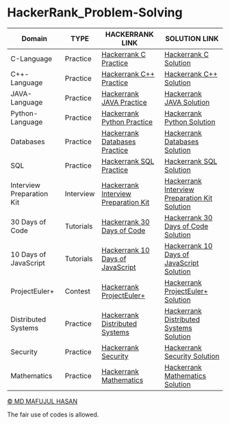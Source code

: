 # HackerRank_Problem-Solving

| Domain | TYPE | HACKERRANK LINK | SOLUTION LINK |
| --- | --- | --- | --- |
| C-Language | Practice | [Hackerrank C Practice](https://www.hackerrank.com/domains/c) | [Hackerrank C Solution](https://github.com/mhtonmoy/Hacker_Rank/tree/main) |
| C++-Language | Practice | [Hackerrank C++ Practice](https://www.hackerrank.com/domains/cpp) | [Hackerrank C++ Solution](https://github.com/kg-0805/HackerRank-Solutions/tree/main/C%2B%2B%20Practice) |
| JAVA-Language | Practice | [Hackerrank JAVA Practice](https://www.hackerrank.com/domains/java) | [Hackerrank JAVA Solution](https://github.com/kg-0805/HackerRank-Solutions/tree/main/JAVA%20PRACTICE) |
| Python-Language | Practice | [Hackerrank Python Practice](https://www.hackerrank.com/domains/python) | [Hackerrank Python Solution](https://github.com/kg-0805/HackerRank-Solutions/tree/main/PYTHON%20Practice) |
| Databases | Practice | [Hackerrank Databases Practice](https://www.hackerrank.com/domains/databases) | [Hackerrank Databases Solution](https://github.com/kg-0805/HackerRank-Solutions/tree/main/Databases) |
| SQL | Practice | [Hackerrank SQL Practice](https://www.hackerrank.com/domains/sql) | [Hackerrank SQL Solution](https://github.com/kg-0805/HackerRank-Solutions/tree/main/SQL%20PRACTICE) |
| Interview Preparation Kit | Interview | [Hackerrank Interview Preparation Kit](https://www.hackerrank.com/interview/interview-preparation-kit) | [Hackerrank Interview Preparation Kit Solution](https://github.com/kg-0805/HackerRank-Solutions/tree/main/Interview%20Preparation%20Kit) |
| 30 Days of Code | Tutorials | [Hackerrank 30 Days of Code](https://www.hackerrank.com/domains/tutorials/30-days-of-code) | [Hackerrank 30 Days of Code Solution](https://github.com/kg-0805/HackerRank-Solutions/tree/main/30%20Days%20of%20Code) |
| 10 Days of JavaScript | Tutorials | [Hackerrank 10 Days of JavaScript](https://www.hackerrank.com/domains/tutorials/10-days-of-javascript) | [Hackerrank 10 Days of JavaScript Solution](https://github.com/kg-0805/HackerRank-Solutions/tree/main/10%20Days%20of%20JavaScript) |
| ProjectEuler+ | Contest | [Hackerrank ProjectEuler+](https://www.hackerrank.com/contests/projecteuler/challenges) | [Hackerrank ProjectEuler+ Solution](https://github.com/kg-0805/HackerRank-Solutions/tree/main/Project%20Euler) |
| Distributed Systems | Practice | [Hackerrank Distributed Systems](https://www.hackerrank.com/domains/distributed-systems) | [Hackerrank Distributed Systems Solution](https://github.com/kg-0805/HackerRank-Solutions/tree/main/Distributed%20Systems) |
| Security | Practice | [Hackerrank Security](https://www.hackerrank.com/domains/security) | [Hackerrank Security Solution](https://github.com/kg-0805/HackerRank-Solutions/tree/main/Security) |
| Mathematics | Practice | [Hackerrank Mathematics](https://www.hackerrank.com/domains/mathematics) | [Hackerrank Mathematics Solution](https://github.com/kg-0805/HackerRank-Solutions/tree/main/Mathematics) |

[© MD MAFUJUL HASAN](https://github.com/mhtonmoy)

The fair use of codes is allowed. 
